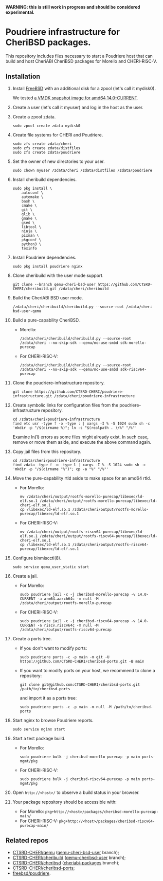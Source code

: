 **WARNING: this is still work in progress and should be considered experimental.**

# Poudriere infrastructure for CheriBSD packages.

This repository includes files necessary to start a Poudriere host that can build and host CheriABI CheriBSD packages for Morello and CHERI-RISC-V.

## Installation

1. Install [FreeBSD](https://www.freebsd.org/where/) with an additional disk for a zpool (let's call it mydisk0).

   We tested [a VMDK snapshot image for amd64 14.0-CURRENT](https://download.freebsd.org/ftp/snapshots/VM-IMAGES/14.0-CURRENT/amd64/Latest/FreeBSD-14.0-CURRENT-amd64.vmdk.xz).

2. Create a user (let's call it myuser) and log in the host as the user.

2. Create a zpool zdata.

   ```
   sudo zpool create zdata mydisk0
   ```

3. Create file systems for CHERI and Poudriere.

   ```
   sudo zfs create zdata/cheri
   sudo zfs create zdata/distfiles
   sudo zfs create zdata/poudriere
   ```

4. Set the owner of new directories to your user.

   ```
   sudo chown myuser /zdata/cheri /zdata/distfiles /zdata/poudriere
   ```

5. Install cheribuild dependencies.

   ```
   sudo pkg install \
       autoconf \
       automake \
       bash \
       cmake \
       git \
       glib \
       gmake \
       gsed \
       libtool \
       ninja \
       pixman \
       pkgconf \
       python3 \
       texinfo
   ```

6. Install Poudriere dependencies.

   ```
   sudo pkg install poudriere nginx
   ```

7. Clone cheribuild with the user mode support.

   ```
   git clone --branch qemu-cheri-bsd-user https://github.com/CTSRD-CHERI/cheribuild.git /zdata/cheri/cheribuild
   ```

8. Build the CheriABI BSD user mode.

   ```
   /zdata/cheri/cheribuild/cheribuild.py --source-root /zdata/cheri bsd-user-qemu
   ```

9. Build a pure-capability CheriBSD.

   * Morello:
     ```
     /zdata/cheri/cheribuild/cheribuild.py --source-root /zdata/cheri --no-skip-sdk --qemu/no-use-smbd sdk-morello-purecap
     ```
   * For CHERI-RISC-V:
     ```
     /zdata/cheri/cheribuild/cheribuild.py --source-root /zdata/cheri --no-skip-sdk --qemu/no-use-smbd sdk-riscv64-purecap
     ```

10. Clone the poudriere-infrastructure repository.

    ```
    git clone https://github.com/CTSRD-CHERI/poudriere-infrastructure.git /zdata/cheri/poudriere-infrastructure
    ```

11. Create symbolic links for configuration files from the poudriere-infrastructure repository.

    ```
    cd /zdata/cheri/poudriere-infrastructure
    find etc usr -type f -o -type l | xargs -I % -S 1024 sudo sh -c 'mkdir -p "/$(dirname %)"; ln -s "$(realpath . )/%" "/%"'
    ```
    Examine ln(1) errors as some files might already exist. In such case, remove or move them aside, and execute the above command again.

12. Copy jail files from this repository.

    ```
    cd /zdata/cheri/poudriere-infrastructure
    find zdata -type f -o -type l | xargs -I % -S 1024 sudo sh -c 'mkdir -p "/$(dirname "%")"; cp -a "%" "/%"'
    ```

13. Move the pure-capability rtld aside to make space for an amd64 rtld.

    * For Morello:
      ```
      mv /zdata/cheri/output/rootfs-morello-purecap/libexec/ld-elf.so.1 /zdata/cheri/output/rootfs-morello-purecap/libexec/ld-cheri-elf.so.1
      cp /libexec/ld-elf.so.1 /zdata/cheri/output/rootfs-morello-purecap/libexec/ld-elf.so.1
      ```
    * For CHERI-RISC-V:
      ```
      mv /zdata/cheri/output/rootfs-riscv64-purecap/libexec/ld-elf.so.1 /zdata/cheri/output/rootfs-riscv64-purecap/libexec/ld-cheri-elf.so.1
      cp /libexec/ld-elf.so.1 /zdata/cheri/output/rootfs-riscv64-purecap/libexec/ld-elf.so.1
      ```

14. Configure binmiscctl(8).

    ```
    sudo service qemu_user_static start
    ```

15. Create a jail.

    * For Morello:
      ```
      sudo poudriere jail -c -j cheribsd-morello-purecap -v 14.0-CURRENT -a arm64.aarch64c -m null -M /zdata/cheri/output/rootfs-morello-purecap
      ```
    * For CHERI-RISC-V:
      ```
      sudo poudriere jail -c -j cheribsd-riscv64-purecap -v 14.0-CURRENT -a riscv.riscv64c -m null -M /zdata/cheri/output/rootfs-riscv64-purecap
      ```

16. Create a ports tree.

    * If you don't want to modify ports:
      ```
      sudo poudriere ports -c -p main -m git -U https://github.com/CTSRD-CHERI/cheribsd-ports.git -B main
      ```
    * If you want to modify ports on your host, we recommend to clone a repository:
      ```
      git clone git@github.com:CTSRD-CHERI/cheribsd-ports.git /path/to/cheribsd-ports
      ```
      and import it as a ports tree:
      ```
      sudo poudriere ports -c -p main -m null -M /path/to/cheribsd-ports
      ```

17. Start nginx to browse Poudriere reports.

    ```
    sudo service nginx start
    ```

18. Start a test package build.

    * For Morello:
      ```
      sudo poudriere bulk -j cheribsd-morello-purecap -p main ports-mgmt/pkg
      ```
    * For CHERI-RISC-V:
      ```
      sudo poudriere bulk -j cheribsd-riscv64-purecap -p main ports-mgmt/pkg
      ```

19. Open `http://<host>/` to observe a build status in your browser.

20. Your package repository should be accessible with:

    * For Morello:
      `pkg+http://<host>/packages/cheribsd-morello-purecap-main/`
    * For CHERI-RISC-V:
      `pkg+http://<host>/packages/cheribsd-riscv64-purecap-main/`

## Related repos

* [CTSRD-CHERI/qemu](https://github.com/CTSRD-CHERI/qemu) ([qemu-cheri-bsd-user](https://github.com/CTSRD-CHERI/qemu/tree/qemu-cheri-bsd-user) branch);
* [CTSRD-CHERI/cheribuild](https://github.com/CTSRD-CHERI/cheribuild) ([qemu-cheribsd-user](https://github.com/CTSRD-CHERI/cheribuild/tree/qemu-cheri-bsd-user) branch);
* [CTSRD-CHERI/cheribsd](https://github.com/CTSRD-CHERI/cheribsd) ([cheriabi-packages](https://github.com/CTSRD-CHERI/cheribsd/tree/cheriabi-packages) branch);
* [CTSRD-CHERI/cheribsd-ports](https://github.com/CTSRD-CHERI/cheribsd-ports);
* [freebsd/poudriere](https://github.com/freebsd/poudriere).
